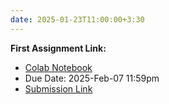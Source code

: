 ```yaml
---
date: 2025-01-23T11:00:00+3:30
---
```

**First Assignment Link:**
- [Colab Notebook](https://colab.research.google.com/drive/1B-6XMdJGuUcYLDMJwMHXc8lk2tLjO-Me?usp=sharing)
- Due Date: 2025-Feb-07 11:59pm
- [Submission Link](https://docs.google.com/forms/d/e/1FAIpQLScWJ9wnTomhAuTVX2aXGF3bLw1VWWhEpDEp6LaBXN5VCp9Oeg/viewform?usp=sharing)
